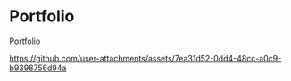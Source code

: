 # Portfolio
Portfolio






https://github.com/user-attachments/assets/7ea31d52-0dd4-48cc-a0c9-b9398756d94a

